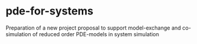 # pde-for-systems
Preparation of a new project proposal to support model-exchange and co-simulation of reduced order PDE-models in system simulation
